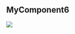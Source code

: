 ## MyComponent6

<img src="https://cdn.nlark.com/fecodex/43e6f1ad-aa5e-4a87-bd41-185422438a83.png" style="max-width: 640px;" />
